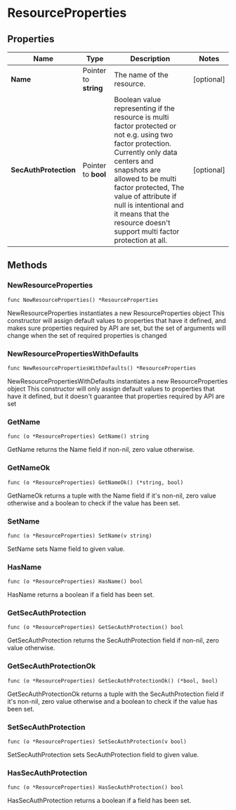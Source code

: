 # ResourceProperties

## Properties

|Name | Type | Description | Notes|
|------------ | ------------- | ------------- | -------------|
|**Name** | Pointer to **string** | The name of the resource. | [optional] |
|**SecAuthProtection** | Pointer to **bool** | Boolean value representing if the resource is multi factor protected or not e.g. using two factor protection. Currently only data centers and snapshots are allowed to be multi factor protected, The value of attribute if null is intentional and it means that the resource doesn&#39;t support multi factor protection at all. | [optional] |

## Methods

### NewResourceProperties

`func NewResourceProperties() *ResourceProperties`

NewResourceProperties instantiates a new ResourceProperties object
This constructor will assign default values to properties that have it defined,
and makes sure properties required by API are set, but the set of arguments
will change when the set of required properties is changed

### NewResourcePropertiesWithDefaults

`func NewResourcePropertiesWithDefaults() *ResourceProperties`

NewResourcePropertiesWithDefaults instantiates a new ResourceProperties object
This constructor will only assign default values to properties that have it defined,
but it doesn't guarantee that properties required by API are set

### GetName

`func (o *ResourceProperties) GetName() string`

GetName returns the Name field if non-nil, zero value otherwise.

### GetNameOk

`func (o *ResourceProperties) GetNameOk() (*string, bool)`

GetNameOk returns a tuple with the Name field if it's non-nil, zero value otherwise
and a boolean to check if the value has been set.

### SetName

`func (o *ResourceProperties) SetName(v string)`

SetName sets Name field to given value.

### HasName

`func (o *ResourceProperties) HasName() bool`

HasName returns a boolean if a field has been set.

### GetSecAuthProtection

`func (o *ResourceProperties) GetSecAuthProtection() bool`

GetSecAuthProtection returns the SecAuthProtection field if non-nil, zero value otherwise.

### GetSecAuthProtectionOk

`func (o *ResourceProperties) GetSecAuthProtectionOk() (*bool, bool)`

GetSecAuthProtectionOk returns a tuple with the SecAuthProtection field if it's non-nil, zero value otherwise
and a boolean to check if the value has been set.

### SetSecAuthProtection

`func (o *ResourceProperties) SetSecAuthProtection(v bool)`

SetSecAuthProtection sets SecAuthProtection field to given value.

### HasSecAuthProtection

`func (o *ResourceProperties) HasSecAuthProtection() bool`

HasSecAuthProtection returns a boolean if a field has been set.


